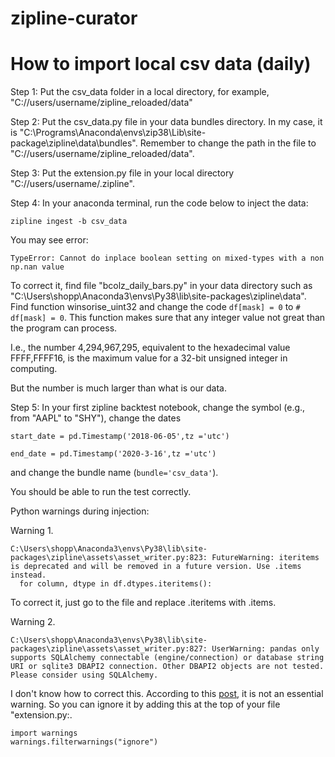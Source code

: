 # zipline-curator
# How to import local csv data (daily)

Step 1: Put the csv_data folder in a local directory, for example, "C://users/username/zipline_reloaded/data"

Step 2: Put the csv_data.py file in your data bundles directory. In my case, it is "C:\Programs\Anaconda\envs\zip38\Lib\site-package\zipline\data\bundles". Remember to change the path in the file to "C://users/username/zipline_reloaded/data".

Step 3: Put the extension.py file in your local directory "C://users/username/.zipline".

Step 4: In your anaconda terminal, run the code below to inject the data:
```
zipline ingest -b csv_data
```


You may see error: 

`TypeError: Cannot do inplace boolean setting on mixed-types with a non np.nan value`

To correct it, find file "bcolz_daily_bars.py" in your data directory such as "C:\Users\shopp\Anaconda3\envs\Py38\lib\site-packages\zipline\data\". Find function  winsorise_uint32 and change the code  `df[mask] = 0` to `# df[mask] = 0`. This function makes sure that any integer value not great than the program can process.

I.e., the number 4,294,967,295, equivalent to the hexadecimal value FFFF,FFFF16, is the maximum value for a 32-bit unsigned integer in computing.

But the number is much larger than what is our data.

Step 5: In your first zipline backtest notebook, change the symbol (e.g., from "AAPL" to "SHY"), change the dates
```# Set start and end date
start_date = pd.Timestamp('2018-06-05',tz ='utc')

end_date = pd.Timestamp('2020-3-16',tz ='utc')
```
and change the bundle name (`bundle='csv_data'`). 

You should be able to run the test correctly.


Python warnings during injection:

Warning 1.

```
C:\Users\shopp\Anaconda3\envs\Py38\lib\site-packages\zipline\assets\asset_writer.py:823: FutureWarning: iteritems is deprecated and will be removed in a future version. Use .items instead.
  for column, dtype in df.dtypes.iteritems():
```
To correct it, just go to the file and replace .iteritems with .items.

Warning 2.

```
C:\Users\shopp\Anaconda3\envs\Py38\lib\site-packages\zipline\assets\asset_writer.py:827: UserWarning: pandas only supports SQLAlchemy connectable (engine/connection) or database string URI or sqlite3 DBAPI2 connection. Other DBAPI2 objects are not tested. Please consider using SQLAlchemy.
```

I don't know how to correct this. According to this [post](https://stackoverflow.com/questions/71082494/getting-a-warning-when-using-a-pyodbc-connection-object-with-pandas), it is not an essential warning. So you can ignore it by adding this at the top of your file "extension.py:.

```
import warnings
warnings.filterwarnings("ignore")
```
